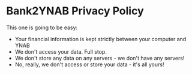 # Bank2YNAB Privacy Policy

This one is going to be easy:

- Your financial information is kept strictly between your computer and YNAB
- We don't access your data. Full stop.
- We don't store any data on any servers - we don't have any servers!
- No, really, we don't access or store your data - it's all yours!
